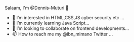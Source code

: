 Salaam, I'm @Dennis-Muturi 👋 
- 👀 I’m interested in  HTML,CSS,JS cyber security etc ...
- 🌱 I’m currently learning Java Script...
- 💞️ I’m looking to collaborate on frontend developments...
- 📫 How to reach me my @ibn_mimano Twitter ...

<!---
Dennis-Muturi/Dennis-Muturi is a ✨ special ✨ repository because its `README.md` (this file) appears on your GitHub profile.
You can click the Preview link to take a look at your changes.
--->
